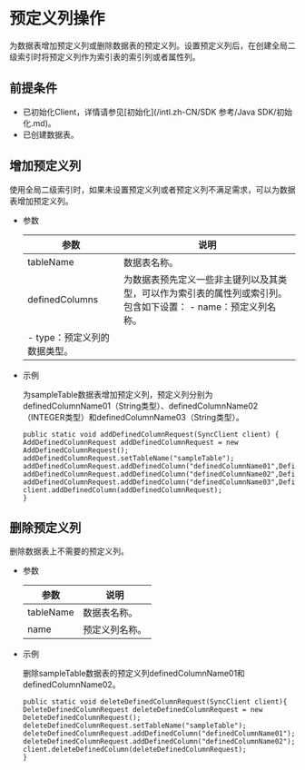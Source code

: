 # 预定义列操作

为数据表增加预定义列或删除数据表的预定义列。设置预定义列后，在创建全局二级索引时将预定义列作为索引表的索引列或者属性列。

## 前提条件

-   已初始化Client，详情请参见[初始化](/intl.zh-CN/SDK 参考/Java SDK/初始化.md)。
-   已创建数据表。

## 增加预定义列

使用全局二级索引时，如果未设置预定义列或者预定义列不满足需求，可以为数据表增加预定义列。

-   参数

    |参数|说明|
    |--|--|
    |tableName|数据表名称。|
    |definedColumns|为数据表预先定义一些非主键列以及其类型，可以作为索引表的属性列或索引列。包含如下设置：    -   name：预定义列名称。
    -   type：预定义列的数据类型。 |

-   示例

    为sampleTable数据表增加预定义列，预定义列分别为definedColumnName01（String类型）、definedColumnName02（INTEGER类型）和definedColumnName03（String类型）。

    ```
    public static void addDefinedColumnRequest(SyncClient client) {
    AddDefinedColumnRequest addDefinedColumnRequest = new AddDefinedColumnRequest();
    addDefinedColumnRequest.setTableName("sampleTable");
    addDefinedColumnRequest.addDefinedColumn("definedColumnName01",DefinedColumnType.STRING);
    addDefinedColumnRequest.addDefinedColumn("definedColumnName02",DefinedColumnType.INTEGER);
    addDefinedColumnRequest.addDefinedColumn("definedColumnName03",DefinedColumnType.STRING);
    client.addDefinedColumn(addDefinedColumnRequest);
    }
    ```


## 删除预定义列

删除数据表上不需要的预定义列。

-   参数

    |参数|说明|
    |--|--|
    |tableName|数据表名称。|
    |name|预定义列名称。|

-   示例

    删除sampleTable数据表的预定义列definedColumnName01和definedColumnName02。

    ```
    public static void deleteDefinedColumnRequest(SyncClient client){
    DeleteDefinedColumnRequest deleteDefinedColumnRequest = new DeleteDefinedColumnRequest();
    deleteDefinedColumnRequest.setTableName("sampleTable");
    deleteDefinedColumnRequest.addDefinedColumn("definedColumnName01");
    deleteDefinedColumnRequest.addDefinedColumn("definedColumnName02");
    client.deleteDefinedColumn(deleteDefinedColumnRequest);
    }
    ```


